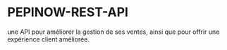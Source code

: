 # PEPINOW-REST-API
une API pour améliorer la gestion de ses ventes, ainsi que pour offrir une expérience client améliorée.
